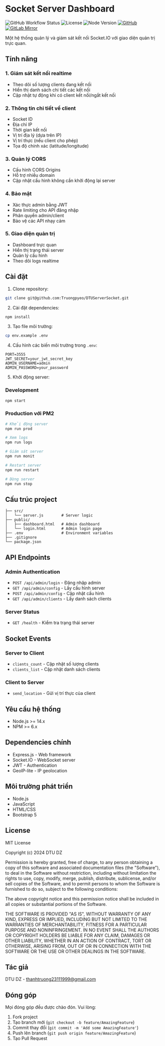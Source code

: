 # Socket Server Dashboard

![GitHub Workflow Status](https://img.shields.io/github/workflow/status/dtudz/socket-server-dashboard/CI)
![License](https://img.shields.io/badge/license-MIT-blue.svg)
![Node Version](https://img.shields.io/node/v/socket-server-dashboard)
[![GitHub](https://img.shields.io/badge/GitHub-Repository-black.svg)](https://github.com/Truongpyeo/DTUServerSocket)
[![GitLab Mirror](https://img.shields.io/badge/GitLab-Mirror-orange.svg)](https://gitlab.com/your-gitlab-username/DTUServerSocket)

Một hệ thống quản lý và giám sát kết nối Socket.IO với giao diện quản trị trực quan.

## Tính năng

### 1. Giám sát kết nối realtime
- Theo dõi số lượng clients đang kết nối
- Hiển thị danh sách chi tiết các kết nối
- Cập nhật tự động khi có client kết nối/ngắt kết nối

### 2. Thông tin chi tiết về client
- Socket ID
- Địa chỉ IP
- Thời gian kết nối
- Vị trí địa lý (dựa trên IP)
- Vị trí thực (nếu client cho phép)
- Tọa độ chính xác (latitude/longitude)

### 3. Quản lý CORS
- Cấu hình CORS Origins
- Hỗ trợ nhiều domain
- Cập nhật cấu hình không cần khởi động lại server

### 4. Bảo mật
- Xác thực admin bằng JWT
- Rate limiting cho API đăng nhập
- Phân quyền admin/client
- Bảo vệ các API nhạy cảm

### 5. Giao diện quản trị
- Dashboard trực quan
- Hiển thị trạng thái server
- Quản lý cấu hình
- Theo dõi logs realtime

## Cài đặt

1. Clone repository:

```bash
git clone git@github.com:Truongpyeo/DTUServerSocket.git
```

2. Cài đặt dependencies:

```bash
npm install
```

3. Tạo file môi trường:

```bash
cp env.example .env
```

4. Cấu hình các biến môi trường trong `.env`:

```env
PORT=3555
JWT_SECRET=your_jwt_secret_key
ADMIN_USERNAME=admin
ADMIN_PASSWORD=your_password
```

5. Khởi động server:

### Development
```bash
npm start
```

### Production với PM2
```bash
# Khởi động server
npm run prod

# Xem logs
npm run logs

# Giám sát server
npm run monit

# Restart server
npm run restart

# Dừng server
npm run stop
```

## Cấu trúc project

```
├── src/
│   └── server.js        # Server logic
├── public/
│   ├── dashboard.html   # Admin dashboard
│   └── login.html       # Admin login page
├── .env                 # Environment variables
├── .gitignore
└── package.json
```

## API Endpoints

### Admin Authentication
- `POST /api/admin/login` - Đăng nhập admin
- `GET /api/admin/config` - Lấy cấu hình server
- `POST /api/admin/config` - Cập nhật cấu hình
- `GET /api/admin/clients` - Lấy danh sách clients

### Server Status
- `GET /health` - Kiểm tra trạng thái server

## Socket Events

### Server to Client
- `clients_count` - Cập nhật số lượng clients
- `clients_list` - Cập nhật danh sách clients

### Client to Server
- `send_location` - Gửi vị trí thực của client

## Yêu cầu hệ thống

- Node.js >= 14.x
- NPM >= 6.x

## Dependencies chính

- Express.js - Web framework
- Socket.IO - WebSocket server
- JWT - Authentication
- GeoIP-lite - IP geolocation

## Môi trường phát triển

- Node.js
- JavaScript
- HTML/CSS
- Bootstrap 5

## License

MIT License

Copyright (c) 2024 DTU DZ

Permission is hereby granted, free of charge, to any person obtaining a copy
of this software and associated documentation files (the "Software"), to deal
in the Software without restriction, including without limitation the rights
to use, copy, modify, merge, publish, distribute, sublicense, and/or sell
copies of the Software, and to permit persons to whom the Software is
furnished to do so, subject to the following conditions:

The above copyright notice and this permission notice shall be included in all
copies or substantial portions of the Software.

THE SOFTWARE IS PROVIDED "AS IS", WITHOUT WARRANTY OF ANY KIND, EXPRESS OR
IMPLIED, INCLUDING BUT NOT LIMITED TO THE WARRANTIES OF MERCHANTABILITY,
FITNESS FOR A PARTICULAR PURPOSE AND NONINFRINGEMENT. IN NO EVENT SHALL THE
AUTHORS OR COPYRIGHT HOLDERS BE LIABLE FOR ANY CLAIM, DAMAGES OR OTHER
LIABILITY, WHETHER IN AN ACTION OF CONTRACT, TORT OR OTHERWISE, ARISING FROM,
OUT OF OR IN CONNECTION WITH THE SOFTWARE OR THE USE OR OTHER DEALINGS IN THE
SOFTWARE.

## Tác giả

DTU DZ - thanhtruong23111999@gmail.com

## Đóng góp

Mọi đóng góp đều được chào đón. Vui lòng:

1. Fork project
2. Tạo branch mới (`git checkout -b feature/AmazingFeature`)
3. Commit thay đổi (`git commit -m 'Add some AmazingFeature'`)
4. Push lên branch (`git push origin feature/AmazingFeature`)
5. Tạo Pull Request
